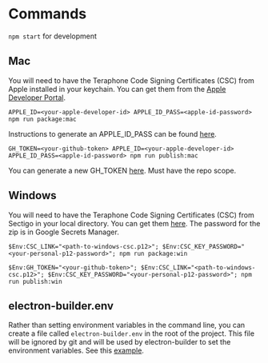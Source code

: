 # Commands

`npm start` for development

## Mac

You will need to have the Teraphone Code Signing Certificates (CSC) from Apple installed in your keychain. You can get them from the [Apple Developer Portal](https://developer.apple.com/account/resources/certificates/list).

`APPLE_ID=<your-apple-developer-id> APPLE_ID_PASS=<apple-id-password> npm run package:mac`

Instructions to generate an APPLE_ID_PASS can be found [here](https://support.apple.com/en-us/HT204397).

`GH_TOKEN=<your-github-token> APPLE_ID=<your-apple-developer-id> APPLE_ID_PASS=<apple-id-password> npm run publish:mac`

You can generate a new GH_TOKEN [here](https://github.com/settings/tokens/new). Must have the repo scope.

## Windows

You will need to have the Teraphone Code Signing Certificates (CSC) from Sectigo in your local directory. You can get them [here](https://drive.google.com/file/d/15IUeFz9F8zMfB-xbM9aJYFTFryKm7h6l/view?usp=sharing). The password for the zip is in Google Secrets Manager.

`$Env:CSC_LINK="<path-to-windows-csc.p12>"; $Env:CSC_KEY_PASSWORD="<your-personal-p12-password>"; npm run package:win`

`$Env:GH_TOKEN="<your-github-token>"; $Env:CSC_LINK="<path-to-windows-csc.p12>"; $Env:CSC_KEY_PASSWORD="<your-personal-p12-password>"; npm run publish:win`

## electron-builder.env

Rather than setting environment variables in the command line, you can create a file called `electron-builder.env` in the root of the project. This file will be ignored by git and will be used by electron-builder to set the environment variables. See this [example](https://github.com/motdotla/dotenv-expand/blob/1cc80d02e1f8aa749253a04a2061c0fecb9bdb69/tests/.env).
